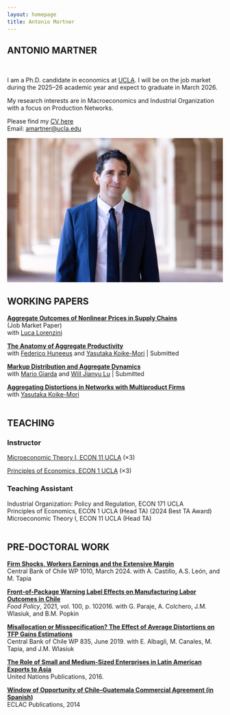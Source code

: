 ```yaml
---
layout: homepage
title: Antonio Martner
---
```




<section class="home-hero">
  <div class="hero-text" markdown="1">

# ANTONIO MARTNER

<br>

I am a Ph.D. candidate in economics at [UCLA](https://economics.ucla.edu/). I will be on the job market during the 2025–26 academic year and expect to graduate in March 2026.

My research interests are in Macroeconomics and Industrial Organization with a focus on Production Networks.

Please find my [CV here](https://amartner.github.io/cv_june2025.pdf)  
Email: amartner@ucla.edu
  </div>
  <img class="hero-photo" src="/assets/img/antonio-1.jpg" alt="Antonio Martner headshot">
</section>

## WORKING PAPERS

**[Aggregate Outcomes of Nonlinear Prices in Supply Chains](https://amartner.github.io/JMP_LM_live.pdf)**  
(Job Market Paper)  
with [Luca Lorenzini](https://sites.google.com/view/lucalorenzini/)  

**[The Anatomy of Aggregate Productivity](https://amartner.github.io/TFP_A_250905.pdf)**  
with [Federico Huneeus](https://www.fedehuneeus.com/) and [Yasutaka Koike-Mori](https://yasutakakoike-mori.com/) | Submitted

**[Markup Distribution and Aggregate Dynamics](https://amartner.github.io/Mu_c_09052025.pdf)**  
with [Mario Giarda](https://www.mariogiarda.com/) and [Will Jianyu Lu](https://jianyulu.weebly.com/) | Submitted

**[Aggregating Distortions in Networks with Multiproduct Firms](https://yasutakakoike-mori.com/files/Yasu_JMP.pdf)**  
with [Yasutaka Koike-Mori](https://yasutakakoike-mori.com/)
<br> <br>



## TEACHING

### Instructor
[Microeconomic Theory I, ECON 11 UCLA](https://amartner.github.io/Syllabus_v30june.pdf) (×3) 

[Principles of Economics, ECON 1 UCLA](https://amartner.github.io/Syllabus_Econ1_Aug_12th.pdf) (×3) 

### Teaching Assistant
Industrial Organization: Policy and Regulation, ECON 171 UCLA  
Principles of Economics, ECON 1 UCLA (Head TA) (2024 Best TA Award)  
Microeconomic Theory I, ECON 11 UCLA (Head TA)
<br> <br>


## PRE-DOCTORAL WORK

[**Firm Shocks, Workers Earnings and the Extensive Margin**](https://www.bcentral.cl/en/content/-/details/documento-de-trabajo-n-1010)  
Central Bank of Chile WP 1010, March 2024. with A. Castillo, A.S. León, and M. Tapia  

[**Front-of-Package Warning Label Effects on Manufacturing Labor Outcomes in Chile**](https://www.sciencedirect.com/science/article/pii/S0306919220302220)  
*Food Policy*, 2021, vol. 100, p. 102016. with G. Paraje, A. Colchero, J.M. Wlasiuk, and B.M. Popkin  

[**Misallocation or Misspecification? The Effect of Average Distortions on TFP Gains Estimations**](https://www.bcentral.cl/documents/33528/133326/dtbc835.pdf/e7b4b638-ea7d-fe32-e360-4f79ece2edf4?t=1655149225333)  
Central Bank of Chile WP 835, June 2019. with E. Albagli, M. Canales, M. Tapia, and J.M. Wlasiuk  

[**The Role of Small and Medium-Sized Enterprises in Latin American Exports to Asia**](https://www.un-ilibrary.org/content/books/9789210572187c007)  
United Nations Publications, 2016.  

[**Window of Opportunity of Chile–Guatemala Commercial Agreement (in Spanish)**](https://repository.eclac.org/handle/11362/37216)  
ECLAC Publications, 2014



